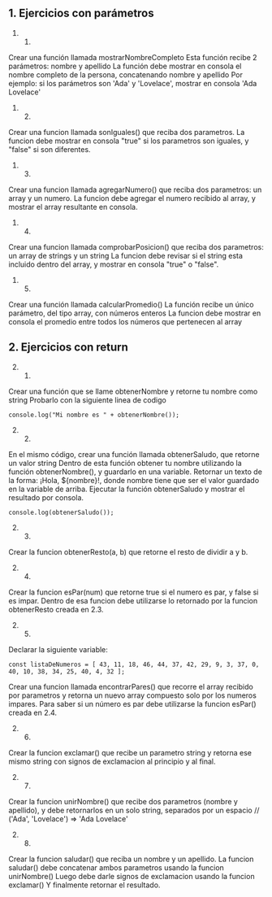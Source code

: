 ## 1. Ejercicios con parámetros

1. 1)
Crear una función llamada mostrarNombreCompleto
Esta función recibe 2 parámetros: nombre y apellido
La función debe mostrar en consola el nombre completo de la persona, concatenando nombre y apellido
Por ejemplo: si los parámetros son 'Ada' y 'Lovelace', mostrar en consola 'Ada Lovelace'

1. 2)
Crear una funcion llamada sonIguales() que reciba dos parametros. 
La funcion debe mostrar en consola "true" si los parametros son iguales, y "false" si son diferentes. 

1. 3)
Crear una funcion llamada agregarNumero() que reciba dos parametros: un array y un numero.
La funcion debe agregar el numero recibido al array, y mostrar el array resultante en consola. 

1. 4)
Crear una funcion llamada comprobarPosicion() que reciba dos parametros: un array de strings y un string
La funcion debe revisar si el string esta incluido dentro del array, y mostrar en consola "true" o "false". 

1. 5)
Crear una función llamada calcularPromedio()
La función recibe un único parámetro, del tipo array, con números enteros
La funcion debe mostrar en consola el promedio entre todos los números que pertenecen al array 

## 2. Ejercicios con return 

2. 1)
Crear una función que se llame obtenerNombre y retorne tu nombre como string
Probarlo con la siguiente linea de codigo

```
console.log("Mi nombre es " + obtenerNombre());
```

2. 2) 
En el mismo código, crear una función llamada obtenerSaludo, que retorne un valor string
Dentro de esta función obtener tu nombre utilizando la función obtenerNombre(), y guardarlo en una variable. 
Retornar un texto de la forma: ¡Hola, ${nombre}!, donde nombre tiene que ser el valor guardado en la variable de arriba.
Ejecutar la función obtenerSaludo y mostrar el resultado por consola.

```
console.log(obtenerSaludo());
```

2. 3)
Crear la funcion obtenerResto(a, b) que retorne el resto de dividir a y b. 

2. 4)
Crear la funcion esPar(num) que retorne true si el numero es par, y false si es impar. 
Dentro de esa funcion debe utilizarse lo retornado por la funcion obtenerResto creada en 2.3. 

2. 5)
Declarar la siguiente variable:
```
const listaDeNumeros = [ 43, 11, 18, 46, 44, 37, 42, 29, 9, 3, 37, 0, 40, 10, 38, 34, 25, 40, 4, 32 ];
```
Crear una funcion llamada encontrarPares() que recorre el array recibido por parametros
y retorna un nuevo array compuesto solo por los numeros impares. 
Para saber si un número es par debe utilizarse la funcion esPar() creada en 2.4. 

2. 6)
Crear la funcion exclamar() que recibe un parametro string y retorna ese mismo string con signos 
de exclamacion al principio y al final. 

2. 7)
Crear la funcion unirNombre() que recibe dos parametros (nombre y apellido), y debe retornarlos 
en un solo string, separados por un espacio
  // ('Ada', 'Lovelace') => 'Ada Lovelace'

2. 8)
Crear la funcion saludar() que reciba un nombre y un apellido. 
La funcion saludar() debe concatenar ambos parametros usando la funcion unirNombre()
Luego debe darle signos de exclamacion usando la funcion exclamar()
Y finalmente retornar el resultado. 

